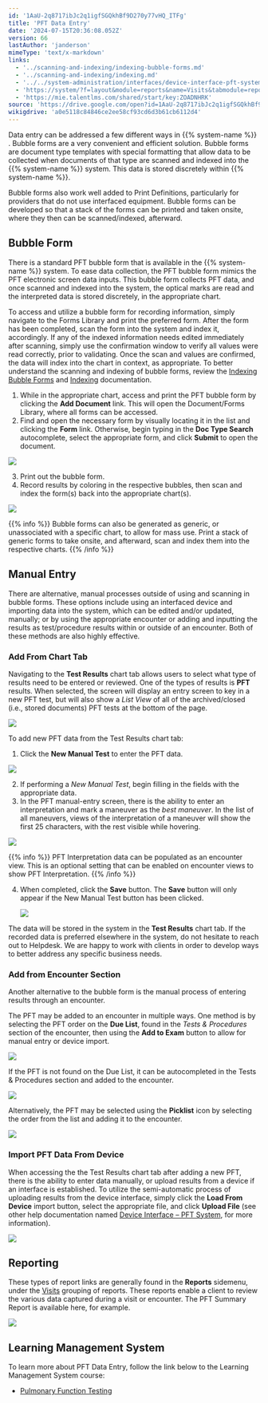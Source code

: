 ```yaml
---
id: '1AaU-2q8717ibJc2q1igfSGQkhBf9D270y77vHQ_ITFg'
title: 'PFT Data Entry'
date: '2024-07-15T20:36:08.052Z'
version: 66
lastAuthor: 'janderson'
mimeType: 'text/x-markdown'
links:
  - '../scanning-and-indexing/indexing-bubble-forms.md'
  - '../scanning-and-indexing/indexing.md'
  - '../../system-administration/interfaces/device-interface-pft-system.md'
  - 'https://system/?f=layout&module=reports&name=Visits&tabmodule=reports&t=Visits&tabmodule=reports&tabselect=Visits'
  - 'https://mie.talentlms.com/shared/start/key:ZOADNHRK'
source: 'https://drive.google.com/open?id=1AaU-2q8717ibJc2q1igfSGQkhBf9D270y77vHQ_ITFg'
wikigdrive: 'a0e5118c84846ce2ee58cf93cd6d3b61cb6112d4'
---
```

Data entry can be addressed a few different ways in {{% system-name %}} . Bubble forms are a very convenient and efficient solution. Bubble forms are document type templates with special formatting that allow data to be collected when documents of that type are scanned and indexed into the {{% system-name %}} system. This data is stored discretely within {{% system-name %}}.

Bubble forms also work well added to Print Definitions, particularly for providers that do not use interfaced equipment. Bubble forms can be developed so that a stack of the forms can be printed and taken onsite, where they then can be scanned/indexed, afterward.

## Bubble Form

There is a standard PFT bubble form that is available in the {{% system-name %}} system. To ease data collection, the PFT bubble form mimics the PFT electronic screen data inputs. This bubble form collects PFT data, and once scanned and indexed into the system, the optical marks are read and the interpreted data is stored discretely, in the appropriate chart.

To access and utilize a bubble form for recording information, simply navigate to the Forms Library and print the preferred form. After the form has been completed, scan the form into the system and index it, accordingly. If any of the indexed information needs edited immediately after scanning, simply use the confirmation window to verify all values were read correctly, prior to validating. Once the scan and values are confirmed, the data will index into the chart in context, as appropriate. To better understand the scanning and indexing of bubble forms, review the [Indexing Bubble Forms](../scanning-and-indexing/indexing-bubble-forms.md) and [Indexing](../scanning-and-indexing/indexing.md) documentation.

1. While in the appropriate chart, access and print the PFT bubble form by clicking the <strong>Add Document</strong> link. This will open the Document/Forms Library, where all forms can be accessed.
2. Find and open the necessary form by visually locating it in the list and clicking the <strong>Form</strong> link. Otherwise, begin typing in the <strong>Doc Type Search</strong> autocomplete, select the appropriate form, and click <strong>Submit</strong> to open the document.

![](../pft-data-entry.assets/bc0ac72ed5cb5dd1dab69eb7d15cea0f.png)

3. Print out the bubble form.
4. Record results by coloring in the respective bubbles, then scan and index the form(s) back into the appropriate chart(s).

![](../pft-data-entry.assets/fc79d30f14e9152ebc517bff841487d2.png)

{{% info %}}
Bubble forms can also be generated as generic, or unassociated with a specific chart, to allow for mass use. Print a stack of generic forms to take onsite, and afterward, scan and index them into the respective charts.
{{% /info %}}

## Manual Entry

There are alternative, manual processes outside of using and scanning in bubble forms. These options include using an interfaced device and importing data into the system, which can be edited and/or updated, manually; or by using the appropriate encounter or adding and inputting the results as test/procedure results within or outside of an encounter. Both of these methods are also highly effective.

### Add From Chart Tab

Navigating to the **Test Results** chart tab allows users to select what type of results need to be entered or reviewed. One of the types of results is **PFT** results. When selected, the screen will display an entry screen to key in a new PFT test, but will also show a *List View* of all of the archived/closed (i.e., stored documents) PFT tests at the bottom of the page.

![](../pft-data-entry.assets/5b72dd6d4f64cdc48e436c491d2d0d0c.png)

To add new PFT data from the Test Results chart tab:

1. Click the <strong>New Manual Test</strong> to enter the PFT data.

![](../pft-data-entry.assets/8aec71e04fb579a98ebf4fcae91c888f.png)

2. If performing a <em>New Manual Test</em>, begin filling in the fields with the appropriate data.
3. In the PFT manual-entry screen, there is the ability to enter an interpretation and mark a maneuver as the <em>best maneuver</em>. In the list of all maneuvers, views of the interpretation of a maneuver will show the first 25 characters, with the rest visible while hovering.

![](../pft-data-entry.assets/ff720f7461c33c77ac2f5698dd2a425f.png)

{{% info %}}
PFT Interpretation data can be populated as an encounter view. This is an optional setting that can be enabled on encounter views to show PFT Interpretation.
{{% /info %}}

4. When completed, click the <strong>Save</strong> button. The <strong>Save</strong> button will only appear if the New Manual Test button has been clicked.

    ![](../pft-data-entry.assets/b740b08dfdae3b71153ebc4d12a80e72.png)

The data will be stored in the system in the **Test Results** chart tab. If the recorded data is preferred elsewhere in the system, do not hesitate to reach out to Helpdesk. We are happy to work with clients in order to develop ways to better address any specific business needs.

### Add from Encounter Section

Another alternative to the bubble form is the manual process of entering results through an encounter.

The PFT may be added to an encounter in multiple ways. One method is by selecting the PFT order on the **Due List**, found in the *Tests & Procedures* section of the encounter, then using the **Add to Exam** button to allow for manual entry or device import.

![](../pft-data-entry.assets/6cd223a6fefb19dd81d2e65d06c954f7.png)

If the PFT is not found on the Due List, it can be autocompleted in the Tests & Procedures section and added to the encounter.

![](../pft-data-entry.assets/0a4a7aa1812c4b95706ddcaed7a4669e.png)

Alternatively, the PFT may be selected using the **Picklist** icon by selecting the order from the list and adding it to the encounter.

![](../pft-data-entry.assets/d0397840f58fc906db182299c2006f0a.png)

### Import PFT Data From Device

When accessing the the Test Results chart tab after adding a new PFT, there is the ability to enter data manually, or upload results from a device if an interface is established. To utilize the semi-automatic process of uploading results from the device interface, simply click the **Load From Device** import button, select the appropriate file, and click **Upload File** (see other help documentation named [Device Interface – PFT System](../../system-administration/interfaces/device-interface-pft-system.md), for more information).

![](../pft-data-entry.assets/922ed688e4897d27476053def47f9c86.png)

## Reporting

These types of report links are generally found in the **Reports** sidemenu, under the [Visits](https://system/?f=layout&module=reports&name=Visits&tabmodule=reports&t=Visits&tabmodule=reports&tabselect=Visits) grouping of reports. These reports enable a client to review the various data captured during a visit or encounter. The PFT Summary Report is available here, for example.

![](../pft-data-entry.assets/e9ba582146e4a9234b994517c3a83443.png)

## Learning Management System

To learn more about PFT Data Entry, follow the link below to the Learning Management System course:

* [Pulmonary Function Testing](https://mie.talentlms.com/shared/start/key:ZOADNHRK)
